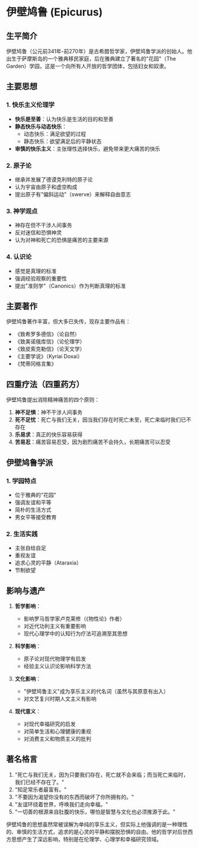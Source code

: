 # 伊壁鸠鲁 (Epicurus)

## 生平简介

伊壁鸠鲁（公元前341年-前270年）是古希腊哲学家，伊壁鸠鲁学派的创始人。他出生于萨摩斯岛的一个雅典移民家庭，后在雅典建立了著名的"花园"（The Garden）学园，这是一个向所有人开放的哲学团体，包括妇女和奴隶。

## 主要思想

### 1. 快乐主义伦理学
- **快乐是至善**：认为快乐是生活的目的和至善
- **静态快乐与动态快乐**：
  - 动态快乐：满足欲望的过程
  - 静态快乐：欲望满足后的平静状态
- **审慎的快乐主义**：主张理性选择快乐，避免带来更大痛苦的快乐

### 2. 原子论
- 继承并发展了德谟克利特的原子论
- 认为宇宙由原子和虚空构成
- 提出原子有"偏斜运动"（swerve）来解释自由意志

### 3. 神学观点
- 神存在但不干涉人间事务
- 反对迷信和恐惧神灵
- 认为对神和死亡的恐惧是痛苦的主要来源

### 4. 认识论
- 感觉是真理的标准
- 强调经验观察的重要性
- 提出"准则学"（Canonics）作为判断真理的标准

## 主要著作

伊壁鸠鲁著作丰富，但大多已失传，现存主要作品有：
- 《致希罗多德信》（论自然）
- 《致美诺俄库信》（论伦理学）
- 《致皮索克勒信》（论天文学）
- 《主要学说》（Kyriai Doxai）
- 《梵蒂冈格言集》

## 四重疗法（四重药方）

伊壁鸠鲁提出消除精神痛苦的四个原则：

1. **神不足惧**：神不干涉人间事务
2. **死不足忧**：死亡与我们无关，因当我们存在时死亡未至，死亡来临时我们已不存在
3. **乐易求**：真正的快乐容易获得
4. **苦易忍**：痛苦容易忍受，因为剧烈痛苦不会持久，长期痛苦可以忍受

## 伊壁鸠鲁学派

### 1. 学园特点
- 位于雅典的"花园"
- 强调友谊和平等
- 简朴的生活方式
- 男女平等接受教育

### 2. 生活实践
- 主张自给自足
- 重视友谊
- 追求心灵的平静（Ataraxia）
- 节制欲望

## 影响与遗产

1. **哲学影响**：
   - 影响罗马哲学家卢克莱修（《物性论》作者）
   - 对近代功利主义有重要影响
   - 现代心理学中的认知行为疗法可追溯至其思想

2. **科学影响**：
   - 原子论对现代物理学有启发
   - 经验主义认识论影响科学方法

3. **文化影响**：
   - "伊壁鸠鲁主义"成为享乐主义的代名词（虽然与其原意有出入）
   - 对文艺复兴时期人文主义有影响

4. **现代意义**：
   - 对现代幸福研究的启发
   - 对简单生活和心理健康的重视
   - 对消费主义和物质主义的批判

## 著名格言

1. "死亡与我们无关，因为只要我们存在，死亡就不会来临；而当死亡来临时，我们已经不存在了。"
2. "知足常乐者最富有。"
3. "不要因为渴望你没有的东西而破坏了你所拥有的。"
4. "友谊环绕着世界，呼唤我们走向幸福。"
5. "一切善的根源来自肚腹的快乐，哪怕是智慧与文化也必须推源于此。"

伊壁鸠鲁的思想虽然常被误解为单纯的享乐主义，但实际上他强调的是一种理性的、审慎的生活方式，追求的是心灵的平静和摆脱恐惧的自由。他的哲学对后世西方思想产生了深远影响，特别是在伦理学、心理学和幸福研究领域。
